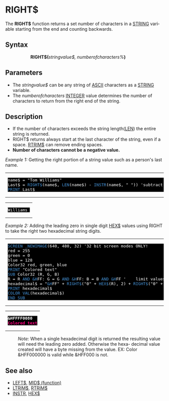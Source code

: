 <style>pre.codeide, pre.outputfixed, .outputcrt0 { background-color: #000 !important; color: #FFF !important; }</style><!DOCTYPE html>
<html class="client-nojs" dir="ltr" lang="en">
<head>
<title>RIGHT$ - QB64 Phoenix Edition Wiki</title>
</head>
<body class="mediawiki ltr sitedir-ltr mw-hide-empty-elt ns-0 ns-subject page-RIGHT rootpage-RIGHT skin-vector action-view skin-vector-legacy vector-feature-language-in-header-enabled vector-feature-language-in-main-page-header-disabled vector-feature-language-alert-in-sidebar-disabled vector-feature-sticky-header-disabled vector-feature-sticky-header-edit-disabled vector-feature-table-of-contents-disabled vector-feature-visual-enhancement-next-disabled">
<div class="mw-body" id="content" role="main">
<a id="top"></a>
<h1 class="firstHeading mw-first-heading" id="firstHeading"><span class="mw-page-title-main">RIGHT$</span></h1>
<div class="vector-body" id="bodyContent">
<div class="mw-body-content mw-content-ltr" dir="ltr" id="mw-content-text" lang="en"><div class="mw-parser-output"><p>The <b>RIGHT$</b> function returns a set number of characters in a <a href="STRING" title="STRING">STRING</a> variable starting from the end and counting backwards.
</p>
<h2><span class="mw-headline" id="Syntax">Syntax</span></h2>
<dl><dd><dl><dd><b>RIGHT$(</b><i>stringvalue$, numberofcharacters%</i><b>)</b></dd></dl></dd></dl>
<p>
</p>
<h2><span class="mw-headline" id="Parameters">Parameters</span></h2>
<ul><li>The <i>stringvalue$</i> can be any string of <a href="ASCII" title="ASCII">ASCII</a> characters as a <a href="STRING" title="STRING">STRING</a> variable.</li>
<li>The <i>numberofcharacters</i> <a href="INTEGER" title="INTEGER">INTEGER</a> value determines the number of characters to return from the right end of the string.</li></ul>
<p>
</p>
<h2><span class="mw-headline" id="Description">Description</span></h2>
<ul><li>If the number of characters exceeds the string length(<a href="LEN" title="LEN">LEN</a>) the entire string is returned.</li>
<li>RIGHT$ returns always start at the last character of the string, even if a space. <a href="RTRIM$" title="RTRIM$">RTRIM$</a> can remove ending spaces.</li>
<li><b>Number of characters cannot be a negative value.</b></li></ul>
<p>
<i>Example 1:</i> Getting the right portion of a string value such as a person's last name.
</p>
<table cellpadding="15px" width="100%">
<tbody><tr>
<td><pre class="codeide">name$ = "Tom Williams"
Last$ = <a class="mw-selflink selflink"><span style="color:#4593D8;">RIGHT$</span></a>(name$, <a href="LEN" title="LEN"><span style="color:#4593D8;">LEN</span></a>(name$) - <a href="INSTR" title="INSTR"><span style="color:#4593D8;">INSTR</span></a>(name$, " ")) 'subtract space position from string length
<a href="PRINT" title="PRINT"><span style="color:#4593D8;">PRINT</span></a> Last$
</pre>
</td></tr></tbody></table>
<table cellpadding="15px" width="100%">
<tbody><tr>
<td><pre class="outputcrt0">Williams </pre>
</td></tr></tbody></table>
<p>
<i>Example 2:</i> Adding the leading zero in single digit <a href="HEX$" title="HEX$">HEX$</a> values using RIGHT to take the right two hexadecimal string digits.
</p>
<table cellpadding="15px" width="100%">
<tbody><tr>
<td><pre class="codeide"><a href="SCREEN" title="SCREEN"><span style="color:#4593D8;">SCREEN</span></a> <a href="NEWIMAGE" title="NEWIMAGE"><span style="color:#4593D8;">_NEWIMAGE</span></a>(640, 480, 32) '32 bit screen modes ONLY!
red = 255
green = 0
blue = 128
Color32 red, green, blue
<a href="PRINT" title="PRINT"><span style="color:#4593D8;">PRINT</span></a> "Colored text"
<a href="SUB" title="SUB"><span style="color:#4593D8;">SUB</span></a> Color32 (R, G, B)
R = R <a href="AND_(boolean)" title="AND (boolean)"><span style="color:#4593D8;">AND</span></a> <a href="%26H" title="&amp;H"><span style="color:#4593D8;">&amp;H</span></a>FF: G = G <a href="AND_(boolean)" title="AND (boolean)"><span style="color:#4593D8;">AND</span></a> <a href="%26H" title="&amp;H"><span style="color:#4593D8;">&amp;H</span></a>FF: B = B <a href="AND_(boolean)" title="AND (boolean)"><span style="color:#4593D8;">AND</span></a> <a href="%26H" title="&amp;H"><span style="color:#4593D8;">&amp;H</span></a>FF '    limit values to 0 to 255
hexadecimal$ = "<a href="%26H" title="&amp;H"><span style="color:#4593D8;">&amp;H</span></a>FF" + <a class="mw-selflink selflink"><span style="color:#4593D8;">RIGHT$</span></a>("0" + <a href="HEX$" title="HEX$"><span style="color:#4593D8;">HEX$</span></a>(R), 2) + <a class="mw-selflink selflink"><span style="color:#4593D8;">RIGHT$</span></a>("0" + <a href="HEX$" title="HEX$"><span style="color:#4593D8;">HEX$</span></a>(G), 2) + <a class="mw-selflink selflink"><span style="color:#4593D8;">RIGHT$</span></a>("0" + <a href="HEX$" title="HEX$"><span style="color:#4593D8;">HEX$</span></a>(B), 2)
<a href="PRINT" title="PRINT"><span style="color:#4593D8;">PRINT</span></a> hexadecimal$
<a href="COLOR" title="COLOR"><span style="color:#4593D8;">COLOR</span></a> <a href="VAL" title="VAL"><span style="color:#4593D8;">VAL</span></a>(hexadecimal$)
<a href="END_SUB" title="END SUB"><span style="color:#4593D8;">END SUB</span></a>
</pre>
</td></tr></tbody></table>
<table cellpadding="15px" width="100%">
<tbody><tr>
<td><pre class="outputcrt0"><b><span style="color:white;">&amp;HFFFF0080</span></b>
<b><span style="color:#FF0080;">Colored text</span></b></pre>
</td></tr></tbody></table>
<dl><dd><i>Note:</i> When a single hexadecimal digit is returned the resulting value will need the leading zero added. Otherwise the hexa- decimal value created will have a byte missing from the value. EX: Color &amp;HFF000000 is valid while &amp;HFF000 is not.</dd></dl>
<p>
</p>
<h2><span class="mw-headline" id="See_also">See also</span></h2>
<ul><li><a href="LEFT$" title="LEFT$">LEFT$</a>, <a href="MID$_(function)" title="MID$ (function)">MID$ (function)</a></li>
<li><a href="LTRIM$" title="LTRIM$">LTRIM$</a>, <a href="RTRIM$" title="RTRIM$">RTRIM$</a></li>
<li><a href="INSTR" title="INSTR">INSTR</a>, <a href="HEX$" title="HEX$">HEX$</a></li></ul>
<p>
</p>
<!-- 
NewPP limit report
Cached time: 20240714192536
Cache expiry: 86400
Reduced expiry: false
Complications: [show‐toc]
CPU time usage: 0.035 seconds
Real time usage: 0.044 seconds
Preprocessor visited node count: 220/1000000
Post‐expand include size: 2227/2097152 bytes
Template argument size: 282/2097152 bytes
Highest expansion depth: 3/100
Expensive parser function count: 0/100
Unstrip recursion depth: 0/20
Unstrip post‐expand size: 0/5000000 bytes
-->
<!--
Transclusion expansion time report (%,ms,calls,template)
100.00%   22.088      1 -total
 11.63%    2.568     25 Template:Cl
  9.19%    2.029      1 Template:PageSyntax
  8.98%    1.983      2 Template:Text
  8.09%    1.786      1 Template:PageParameters
  7.85%    1.733      2 Template:CodeStart
  7.83%    1.729      1 Template:PageNavigation
  7.64%    1.687      1 Template:PageDescription
  7.43%    1.642      1 Template:PageSeeAlso
  7.42%    1.639      2 Template:OutputEnd
-->
<!-- Saved in parser cache with key qb64pnix_mw19894-mwmb_:pcache:idhash:258-0!canonical and timestamp 20240714192536 and revision id 8163.
 -->
</div>
</div>
</div>
</div>
</body>
</html>